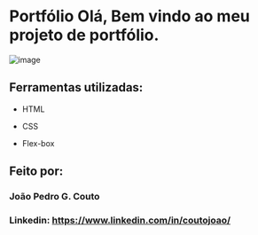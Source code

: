 # Portfólio Olá, Bem vindo ao meu projeto de portfólio.

![image](./assets/tela-portfólio.png)

## Ferramentas utilizadas:

* HTML

* CSS

* Flex-box

## Feito por:

### João Pedro G. Couto

### Linkedin: https://www.linkedin.com/in/coutojoao/
